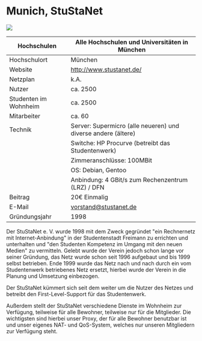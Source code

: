 # Munich, StuStaNet

![](/studnetze/stustanet_logo.png)

Hochschulen            | Alle Hochschulen und Universitäten in München
-----------------------|---------------------------------------------------------------
Hochschulort           | München
Website                | <http://www.stustanet.de/>
Netzplan               | k.A.
Nutzer                 | ca. 2500
Studenten im Wohnheim  | ca. 2500
Mitarbeiter            | ca. 60
Technik                | Server: Supermicro (alle neueren) und diverse andere (ältere)
                       | Switche: HP Procurve (betreibt das Studentenwerk)
                       | Zimmeranschlüsse: 100MBit
                       | OS: Debian, Gentoo
                       | Anbindung: 4 GBit/s zum Rechenzentrum (LRZ) / DFN
Beitrag                | 20€ Einmalig
E-Mail                 | [vorstand@stustanet.de](/mailto/vorstand@stustanet.de)
Gründungsjahr          | 1998

Der StuStaNet e. V. wurde 1998 mit dem Zweck gegründet \"ein Rechnernetz
mit Internet-Anbindung\" in der Studentenstadt Freimann zu errichten und
unterhalten und \"den Studenten Kompetenz im Umgang mit den neuen
Medien\" zu vermitteln. Gelebt wurde der Verein jedoch schon lange vor
seiner Gründung, das Netz wurde schon seit 1996 aufgebaut und bis 1999
selbst betrieben. Ende 1999 wurde das Netz nach und nach durch ein vom
Studentenwerk betriebenes Netz ersetzt, hierbei wurde der Verein in die
Planung und Umsetzung einbezogen.

Der StuStaNet kümmert sich seit dem weiter um die Nutzer des Netzes und
betreibt den First-Level-Support für das Studentenwerk.

Außerdem stellt der StuStaNet verschiedene Dienste im Wohnheim zur
Verfügung, teilweise für alle Bewohner, teilweise nur für die
Mitglieder. Die wichtigsten sind hierbei unser Proxy, der für alle
Bewohner benutzbar ist und unser eigenes NAT- und QoS-System, welches
nur unseren Mitgliedern zur Verfügung steht.
